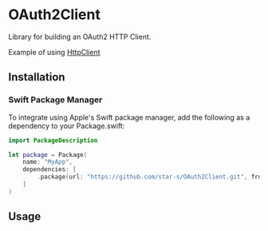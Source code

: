 # OAuth2Client

Library for building an OAuth2 HTTP Client.

Example of using [HttpClient](https://github.com/star-s/HttpClient.git)

## Installation

### Swift Package Manager

To integrate using Apple's Swift package manager, add the following as a dependency to your Package.swift:

```swift
import PackageDescription

let package = Package(
    name: "MyApp",
    dependencies: [
        .package(url: "https://github.com/star-s/OAuth2Client.git", from: "0.1")
    ]
)
```


## Usage
